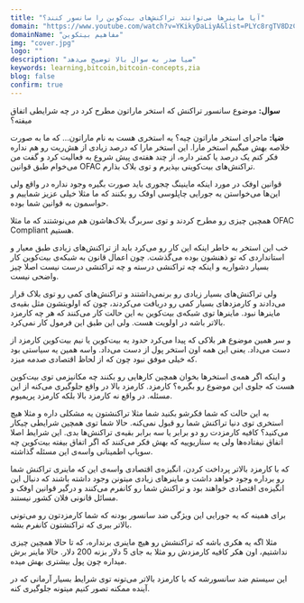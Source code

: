 ```yaml
---
title: "آیا ماینرها می‌توانند تراکنش‌های بیت‌کوین را سانسور کنند؟"
domain: "https://www.youtube.com/watch?v=YKikyDaLiyA&list=PLYc8rgTV8DzC29873Qt1kzvgZGHNxce7_&index=19"
domainName: "مفاهیم بیتکوین"
img: "cover.jpg"
logo: ""
description: "ضیا صدر به سوال بالا توضیح می‌دهد"
keywords: learning,bitcoin,bitcoin-concepts,zia
blog: false
confirm: true
---
```


**سوال:** موضوع سانسور تراکنش که استخر ماراتون مطرح کرد در چه شرایطی اتفاق میفته؟

**ضیا:** ماجرای استخر ماراتون چیه؟ یه استخری هست به نام ماراتون... که ما به صورت خلاصه بهش میگیم استخر مارا. این استخر مارا که درصد زیادی از هش‌ریت رو هم نداره فکر کنم یک درصد یا کمتر داره، از چند هفته‌ی پیش شروع به فعالیت کرد و گفت من می‌خوام طبق قوانین OFAC تراکنش‌های بیت‌کوینی بپذیرم و توی بلاک بذارم.

قوانین اوفک در مورد اینکه ماینینگ چجوری باید صورت بگیره وجود نداره در واقع ولی این‌ها می‌خواستن یه جورایی چاپلوسی اوفک رو بکنند که ما مثلا خیلی عزیز شماییم و حواسمون به قوانین شما بوده.

همچین چیزی رو مطرح کردند و توی سربرگ بلاک‌هاشون هم می‌نوشتند که ما مثلا OFAC Compliant هستیم.

خب این استخر به خاطر اینکه این کار رو می‌کرد باید از تراکنش‌های زیادی طبق معیار و استانداردی که تو ذهنشون بوده می‌گذشت. چون اعمال قانون به شبکه‌ی بیت‌کوین کار بسیار دشواریه و اینکه چه تراکنشی درسته و چه تراکنشی درست نیست اصلا چیز واضحی نیست.

ولی تراکنش‌های بسیار زیادی رو برنمی‌داشتند و تراکنش‌های کمی رو توی بلاک قرار می‌دادند و کارمزدهای بسیار کمی رو دریافت می‌کردند، چون که اولویتشون مثل بقیه‌ی ماینرها نبود. ماینرها توی شبکه‌ی بیت‌کوین به این حالت کار می‌کنند که هر چه کارمزد بالاتر باشه در اولویت هست. ولی این طبق این فرمول کار نمی‌کرد.

و سر همین موضوع هر بلاکی که پیدا می‌کرد حدود یه بیت‌کوین یا نیم بیت‌کوین کارمزد از دست می‌داد. یعنی این همه اون استخر پول از دست می‌داد. واسه همین یه سیاستی بود که خیلی موفق نبود چون که از لحاظ اقتصادی صدمه میزد.

و اینکه اگر همه‌ی استخرها بخوان همچین کارهایی رو بکنند چه مکانیزمی توی بیت‌کوین هست که جلوی این موضوع رو بگیره؟ کارمزد. کارمزد بالا در واقع جلوگیری می‌کنه از این مسئله. در واقع نه کارمزد بالا بلکه کارمزد پریمیوم.

به این حالت که شما فکرشو بکنید شما مثلا تراکنشتون یه مشکلی داره و مثلا هیچ استخری توی دنیا تراکنش شما رو قبول نمی‌کنه. حالا شما توی همچین شرایطی چیکار می‌کنید؟ کافیه کارمزدت رو دو برابر یا سه برابر بقیه‌ی تراکنش‌ها بدی. این شرایط اصلا اتفاق نیفتاده‌ها ولی یه سناریوییه که بهش فکر می‌کنند که اگر اتفاق بیفته بیت‌کوین چه سوپاپ اطمینانی واسه‌ی این مسئله گذاشته.

که با کارمزد بالاتر پرداخت کردن، انگیزه‌ی اقتصادی واسه‌ی این که ماینری تراکنش شما رو برداره وجود خواهد داشت و ماینرهای زیادی میتونن وجود داشته باشند که دنبال این انگیزه‌ی اقتصادی خواهند بود و تراکنش شما رو کانفرم می‌کنند و درگیر قوانین اوفک و مسائل قانونی فلان کشور نیستند.

برای همینه که یه جورایی این ویژگی ضد سانسور بودنه که شما کارمزدتون رو می‌تونی بالاتر ببری که تراکنشتون کانفرم بشه.

مثلا اگه یه هکری باشه که تراکنشش رو هیچ ماینری برنداره، که تا حالا همچین چیزی نداشتیم، اون هکر کافیه کارمزدش رو مثلا به جای 5 دلار بزنه 200 دلار. حالا ماینر برش میداره چون پول بیشتری بهش میده.

این سیستم ضد سانسورشه که با کارمزد بالاتر می‌تونه توی شرایط بسیار آرمانی که در آینده ممکنه تصور کنیم میتونه جلوگیری کنه.
